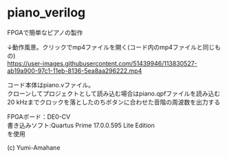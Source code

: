 # piano_verilog  

FPGAで簡単なピアノの製作  
  
↓動作風景。クリックでmp4ファイルを開く(コード内のmp4ファイルと同じもの)  
https://user-images.githubusercontent.com/51439946/113830527-ab19a900-97c1-11eb-8136-5ea8aa296222.mp4


コード本体はpiano.vファイル。  
クローンしてプロジェクトとして読み込む場合はpiano.qpfファイルを読み込む  
20 kHzまでクロックを落としたのちボタンに合わせた音階の周波数を出力する  


FPGAボード：DE0-CV  
書き込みソフト:Quartus Prime 17.0.0.595 Lite Edition  
を使用  

(c) Yumi-Amahane
